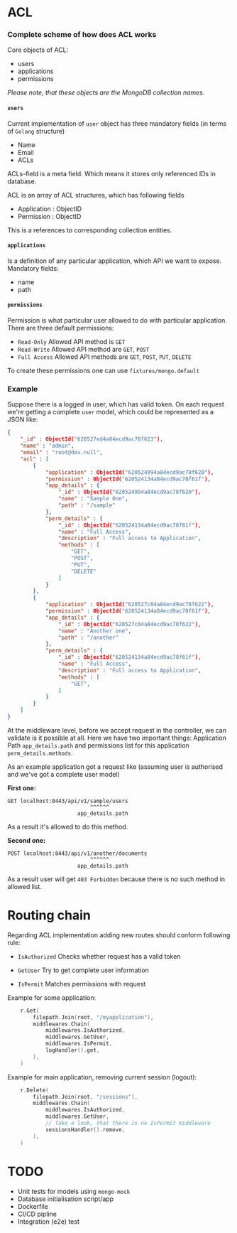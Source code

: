 # ACL

### Complete scheme of how does ACL works

Core objects of ACL:

- users
- applications
- permissions

_Please note, that these objects are the MongoDB collection names._

#### `users`

Current implementation of `user` object has three mandatory fields (in terms of `Golang` structure)

- Name 
- Email
- ACLs

ACLs-field is a meta field. Which means it stores only referenced IDs in database.

ACL is an array of ACL structures, which has following fields

- Application : ObjectID
- Permission  : ObjectID

This is a references to corresponding collection entities.

#### `applications`

Is a definition of any particular application, which API we want to expose.  
Mandatory fields:

- name
- path

#### `permissions`

Permission is what particular user allowed to do with particular application. There are three default permissions:

- `Read-Only` Allowed API method is `GET`
- `Read-Write` Allowed API method are `GET`, `POST`
- `Full Access` Allowed API methods are `GET`, `POST`, `PUT`, `DELETE`

To create these permissions one can use `fixtures/mongo.default`

### Example

Suppose there is a logged in user, which has valid token. On each request we're getting a complete `user` model, which could be represented as a JSON like:

```json
{
	"_id" : ObjectId("620527ed4a84ecd9ac78f623"),
	"name" : "admin",
	"email" : "root@dev.null",
	"acl" : [
		{
			"application" : ObjectId("620524994a84ecd9ac78f620"),
			"permission" : ObjectId("620524134a84ecd9ac78f61f"),
			"app_details" : {
				"_id" : ObjectId("620524994a84ecd9ac78f620"),
				"name" : "Sample One",
				"path" : "/sample"
			},
			"perm_details" : {
				"_id" : ObjectId("620524134a84ecd9ac78f61f"),
				"name" : "Full Access",
				"description" : "Full access to Application",
				"methods" : [
					"GET",
					"POST",
					"PUT",
					"DELETE"
				]
			}
		},
		{
			"application" : ObjectId("620527c04a84ecd9ac78f622"),
			"permission" : ObjectId("620524134a84ecd9ac78f61f"),
			"app_details" : {
				"_id" : ObjectId("620527c04a84ecd9ac78f622"),
				"name" : "Another one",
				"path" : "/another"
			},
			"perm_details" : {
				"_id" : ObjectId("620524134a84ecd9ac78f61f"),
				"name" : "Full Access",
				"description" : "Full access to Application",
				"methods" : [
					"GET",
				]
			}
		}
	]
}
```

At the middleware level, before we accept request in the controller, we can validate is it possible at all. Here we have two important things: Application Path `app_details.path` and permissions list for this application `perm_details.methods`.

As an example application got a request like (assuming user is authorised and we've got a complete user model)

__First one:__

```
GET localhost:8443/api/v1/sample/users
                          ^^^^^^
                      app_details.path
```

As a result it's allowed to do this method.

__Second one:__

```
POST localhost:8443/api/v1/another/documents
                          ^^^^^^
                      app_details.path
```

As a result user will get `403 Forbidden` because there is no such method in allowed list.

# Routing chain

Regarding ACL implementation adding new routes should conform following rule:

- `IsAuthorized` Checks whether request has a valid token
   
- `GetUser` Try to get complete user information

- `IsPermit` Matches permissions with request
	

Example for some application:

```go
	r.Get(
		filepath.Join(root, "/myapplication"),
		middlewares.Chain(
			middlewares.IsAuthorized,
			middlewares.GetUser,
			middlewares.IsPermit,
			logHandler().get,
		),
	)
```

Example for main application, removing current session (logout):

```go
	r.Delete(
		filepath.Join(root, "/sessions"),
		middlewares.Chain(
			middlewares.IsAuthorized,
			middlewares.GetUser,
			// Take a look, that there is no IsPermit middleware
			sessionsHandler().remove,
		),
	)
```


# TODO

- Unit tests for models using `mongo-mock`
- Database initialisation script/app
- Dockerfile
- CI/CD pipline
- Integration (e2e) test
